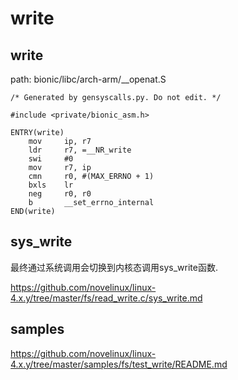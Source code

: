 write
========================================

write
----------------------------------------

path: bionic/libc/arch-arm/__openat.S
```
/* Generated by gensyscalls.py. Do not edit. */

#include <private/bionic_asm.h>

ENTRY(write)
    mov     ip, r7
    ldr     r7, =__NR_write
    swi     #0
    mov     r7, ip
    cmn     r0, #(MAX_ERRNO + 1)
    bxls    lr
    neg     r0, r0
    b       __set_errno_internal
END(write)
```

sys_write
----------------------------------------

最终通过系统调用会切换到内核态调用sys_write函数.

https://github.com/novelinux/linux-4.x.y/tree/master/fs/read_write.c/sys_write.md

samples
----------------------------------------

https://github.com/novelinux/linux-4.x.y/tree/master/samples/fs/test_write/README.md
